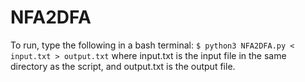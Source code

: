 NFA2DFA
=======

To run, type the following in a bash terminal:
  ```$ python3 NFA2DFA.py < input.txt > output.txt```
where input.txt is the input file in the same directory as the script,
and output.txt is the output file.
